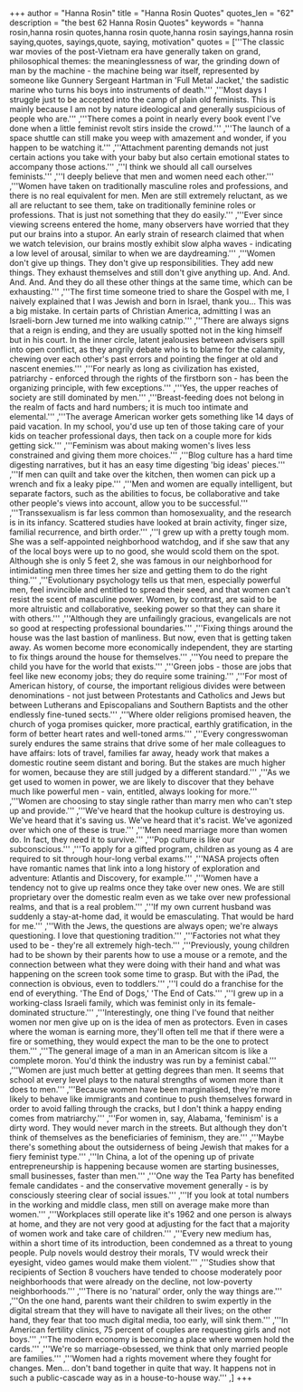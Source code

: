 +++
author = "Hanna Rosin"
title = "Hanna Rosin Quotes"
quotes_len = "62"
description = "the best 62 Hanna Rosin Quotes"
keywords = "hanna rosin,hanna rosin quotes,hanna rosin quote,hanna rosin sayings,hanna rosin saying,quotes, sayings,quote, saying, motivation"
quotes = ['''The classic war movies of the post-Vietnam era have generally taken on grand, philosophical themes: the meaninglessness of war, the grinding down of man by the machine - the machine being war itself, represented by someone like Gunnery Sergeant Hartman in 'Full Metal Jacket,' the sadistic marine who turns his boys into instruments of death.''' ,'''Most days I struggle just to be accepted into the camp of plain old feminists. This is mainly because I am not by nature ideological and generally suspicious of people who are.''' ,'''There comes a point in nearly every book event I've done when a little feminist revolt stirs inside the crowd.''' ,'''The launch of a space shuttle can still make you weep with amazement and wonder, if you happen to be watching it.''' ,'''Attachment parenting demands not just certain actions you take with your baby but also certain emotional states to accompany those actions.''' ,'''I think we should all call ourselves feminists.''' ,'''I deeply believe that men and women need each other.''' ,'''Women have taken on traditionally masculine roles and professions, and there is no real equivalent for men. Men are still extremely reluctant, as we all are reluctant to see them, take on traditionally feminine roles or professions. That is just not something that they do easily.''' ,'''Ever since viewing screens entered the home, many observers have worried that they put our brains into a stupor. An early strain of research claimed that when we watch television, our brains mostly exhibit slow alpha waves - indicating a low level of arousal, similar to when we are daydreaming.''' ,'''Women don't give up things. They don't give up responsibilities. They add new things. They exhaust themselves and still don't give anything up. And. And. And. And. And they do all these other things at the same time, which can be exhausting.''' ,'''The first time someone tried to share the Gospel with me, I naively explained that I was Jewish and born in Israel, thank you... This was a big mistake. In certain parts of Christian America, admitting I was an Israeli-born Jew turned me into walking catnip.''' ,'''There are always signs that a reign is ending, and they are usually spotted not in the king himself but in his court. In the inner circle, latent jealousies between advisers spill into open conflict, as they angrily debate who is to blame for the calamity, chewing over each other's past errors and pointing the finger at old and nascent enemies.''' ,'''For nearly as long as civilization has existed, patriarchy - enforced through the rights of the firstborn son - has been the organizing principle, with few exceptions.''' ,'''Yes, the upper reaches of society are still dominated by men.''' ,'''Breast-feeding does not belong in the realm of facts and hard numbers; it is much too intimate and elemental.''' ,'''The average American worker gets something like 14 days of paid vacation. In my school, you'd use up ten of those taking care of your kids on teacher professional days, then tack on a couple more for kids getting sick.''' ,'''Feminism was about making women's lives less constrained and giving them more choices.''' ,'''Blog culture has a hard time digesting narratives, but it has an easy time digesting 'big ideas' pieces.''' ,'''If men can quilt and take over the kitchen, then women can pick up a wrench and fix a leaky pipe.''' ,'''Men and women are equally intelligent, but separate factors, such as the abilities to focus, be collaborative and take other people's views into account, allow you to be successful.''' ,'''Transsexualism is far less common than homosexuality, and the research is in its infancy. Scattered studies have looked at brain activity, finger size, familial recurrence, and birth order.''' ,'''I grew up with a pretty tough mom. She was a self-appointed neighborhood watchdog, and if she saw that any of the local boys were up to no good, she would scold them on the spot. Although she is only 5 feet 2, she was famous in our neighborhood for intimidating men three times her size and getting them to do the right thing.''' ,'''Evolutionary psychology tells us that men, especially powerful men, feel invincible and entitled to spread their seed, and that women can't resist the scent of masculine power. Women, by contrast, are said to be more altruistic and collaborative, seeking power so that they can share it with others.''' ,'''Although they are unfailingly gracious, evangelicals are not so good at respecting professional boundaries.''' ,'''Fixing things around the house was the last bastion of manliness. But now, even that is getting taken away. As women become more economically independent, they are starting to fix things around the house for themselves.''' ,'''You need to prepare the child you have for the world that exists.''' ,'''Green jobs - those are jobs that feel like new economy jobs; they do require some training.''' ,'''For most of American history, of course, the important religious divides were between denominations - not just between Protestants and Catholics and Jews but between Lutherans and Episcopalians and Southern Baptists and the other endlessly fine-tuned sects.''' ,'''Where older religions promised heaven, the church of yoga promises quicker, more practical, earthly gratification, in the form of better heart rates and well-toned arms.''' ,'''Every congresswoman surely endures the same strains that drive some of her male colleagues to have affairs: lots of travel, families far away, heady work that makes a domestic routine seem distant and boring. But the stakes are much higher for women, because they are still judged by a different standard.''' ,'''As we get used to women in power, we are likely to discover that they behave much like powerful men - vain, entitled, always looking for more.''' ,'''Women are choosing to stay single rather than marry men who can't step up and provide.''' ,'''We've heard that the hookup culture is destroying us. We've heard that it's saving us. We've heard that it's racist. We've agonized over which one of these is true.''' ,'''Men need marriage more than women do. In fact, they need it to survive.''' ,'''Pop culture is like our subconscious.''' ,'''To apply for a gifted program, children as young as 4 are required to sit through hour-long verbal exams.''' ,'''NASA projects often have romantic names that link into a long history of exploration and adventure: Atlantis and Discovery, for example.''' ,'''Women have a tendency not to give up realms once they take over new ones. We are still proprietary over the domestic realm even as we take over new professional realms, and that is a real problem.''' ,'''If my own current husband was suddenly a stay-at-home dad, it would be emasculating. That would be hard for me.''' ,'''With the Jews, the questions are always open; we're always questioning. I love that questioning tradition.''' ,'''Factories not what they used to be - they're all extremely high-tech.''' ,'''Previously, young children had to be shown by their parents how to use a mouse or a remote, and the connection between what they were doing with their hand and what was happening on the screen took some time to grasp. But with the iPad, the connection is obvious, even to toddlers.''' ,'''I could do a franchise for the end of everything. 'The End of Dogs,' 'The End of Cats.''' ,'''I grew up in a working-class Israeli family, which was feminist only in its female-dominated structure.''' ,'''Interestingly, one thing I've found that neither women nor men give up on is the idea of men as protectors. Even in cases where the woman is earning more, they'll often tell me that if there were a fire or something, they would expect the man to be the one to protect them.''' ,'''The general image of a man in an American sitcom is like a complete moron. You'd think the industry was run by a feminist cabal.''' ,'''Women are just much better at getting degrees than men. It seems that school at every level plays to the natural strengths of women more than it does to men.''' ,'''Because women have been marginalised, they're more likely to behave like immigrants and continue to push themselves forward in order to avoid falling through the cracks, but I don't think a happy ending comes from matriarchy.''' ,'''For women in, say, Alabama, 'feminism' is a dirty word. They would never march in the streets. But although they don't think of themselves as the beneficiaries of feminism, they are.''' ,'''Maybe there's something about the outsiderness of being Jewish that makes for a fiery feminist type.''' ,'''In China, a lot of the opening up of private entrepreneurship is happening because women are starting businesses, small businesses, faster than men.''' ,'''One way the Tea Party has benefited female candidates - and the conservative movement generally - is by consciously steering clear of social issues.''' ,'''If you look at total numbers in the working and middle class, men still on average make more than women.''' ,'''Workplaces still operate like it's 1962 and one person is always at home, and they are not very good at adjusting for the fact that a majority of women work and take care of children.''' ,'''Every new medium has, within a short time of its introduction, been condemned as a threat to young people. Pulp novels would destroy their morals, TV would wreck their eyesight, video games would make them violent.''' ,'''Studies show that recipients of Section 8 vouchers have tended to choose moderately poor neighborhoods that were already on the decline, not low-poverty neighborhoods.''' ,'''There is no 'natural' order, only the way things are.''' ,'''On the one hand, parents want their children to swim expertly in the digital stream that they will have to navigate all their lives; on the other hand, they fear that too much digital media, too early, will sink them.''' ,'''In American fertility clinics, 75 percent of couples are requesting girls and not boys.''' ,'''The modern economy is becoming a place where women hold the cards.''' ,'''We're so marriage-obsessed, we think that only married people are families.''' ,'''Women had a rights movement where they fought for changes. Men... don't band together in quite that way. It happens not in such a public-cascade way as in a house-to-house way.''' ,]
+++